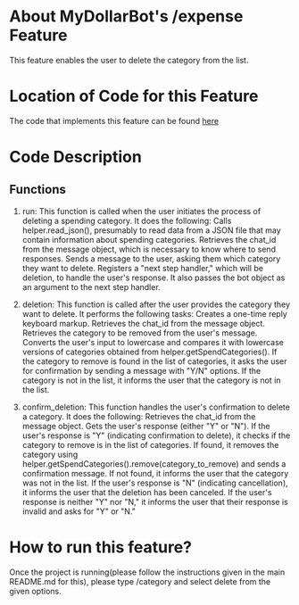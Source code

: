 # About MyDollarBot's /expense Feature
This feature enables the user to delete the category from the list.

# Location of Code for this Feature
The code that implements this feature can be found [here](https://github.com/ebanigogia/dollar_bot/blob/main/code/category_delete.py)

# Code Description
## Functions

1. run:
This function is called when the user initiates the process of deleting a spending category. It does the following:
Calls helper.read_json(), presumably to read data from a JSON file that may contain information about spending categories.
Retrieves the chat_id from the message object, which is necessary to know where to send responses.
Sends a message to the user, asking them which category they want to delete.
Registers a "next step handler," which will be deletion, to handle the user's response. It also passes the bot object as an argument to the next step handler.

2. deletion:
This function is called after the user provides the category they want to delete. It performs the following tasks:
Creates a one-time reply keyboard markup.
Retrieves the chat_id from the message object.
Retrieves the category to be removed from the user's message.
Converts the user's input to lowercase and compares it with lowercase versions of categories obtained from helper.getSpendCategories().
If the category to remove is found in the list of categories, it asks the user for confirmation by sending a message with "Y/N" options.
If the category is not in the list, it informs the user that the category is not in the list.

3. confirm_deletion:
This function handles the user's confirmation to delete a category. It does the following:
Retrieves the chat_id from the message object.
Gets the user's response (either "Y" or "N").
If the user's response is "Y" (indicating confirmation to delete), it checks if the category to remove is in the list of categories. If found, it removes the category using helper.getSpendCategories().remove(category_to_remove) and sends a confirmation message. If not found, it informs the user that the category was not in the list.
If the user's response is "N" (indicating cancellation), it informs the user that the deletion has been canceled.
If the user's response is neither "Y" nor "N," it informs the user that their response is invalid and asks for "Y" or "N."

# How to run this feature?
Once the project is running(please follow the instructions given in the main README.md for this), please type /category and select delete from the given options.
